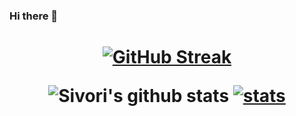### Hi there 👋

<h1 align="center">

[![GitHub Streak](https://streak-stats.demolab.com?user=sivori&theme=vue)](https://git.io/streak-stats)

![Sivori's github stats](https://github-readme-stats.vercel.app/api?username=sivori&show_icons=true)
[![stats](https://github-readme-stats.vercel.app/api/wakatime?username=sivori)](https://github.com/anuraghazra/github-readme-stats)
</h1>
